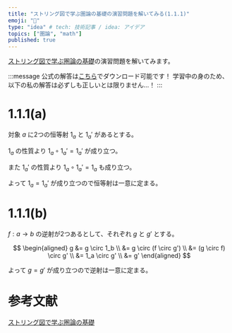 ```yaml
---
title: "ストリング図で学ぶ圏論の基礎の演習問題を解いてみる(1.1.1)"
emoji: "🔄"
type: "idea" # tech: 技術記事 / idea: アイデア
topics: ["圏論", "math"]
published: true
---
```

[ストリング図で学ぶ圏論の基礎](https://amzn.to/3PQD19V)の演習問題を解いてみます。

:::message
公式の解答は[こちら](https://www.morikita.co.jp/books/mid/006371)でダウンロード可能です！
学習中の身のため、以下の私の解答は必ずしも正しいとは限りません…！
:::

# 1.1.1(a)

対象 $a$ に2つの恒等射 $1_a$ と $1_a'$ があるとする。

$1_a$ の性質より $1_a \circ 1_a' = 1_a'$ が成り立つ。

また $1_a'$ の性質より $1_a \circ 1_a' = 1_a$ も成り立つ。

よって $1_a = 1_a'$ が成り立つので恒等射は一意に定まる。

# 1.1.1(b)

$f: a \to b$ の逆射が2つあるとして、それぞれ $g$ と $g'$ とする。

$$
\begin{aligned}
g &= g \circ 1_b \\
&= g \circ (f \circ g') \\
&= (g \circ f) \circ g' \\
&= 1_a \circ g' \\
&= g'
\end{aligned}
$$

よって $g = g'$ が成り立つので逆射は一意に定まる。

# 参考文献
[ストリング図で学ぶ圏論の基礎](https://amzn.to/3PQD19V)
